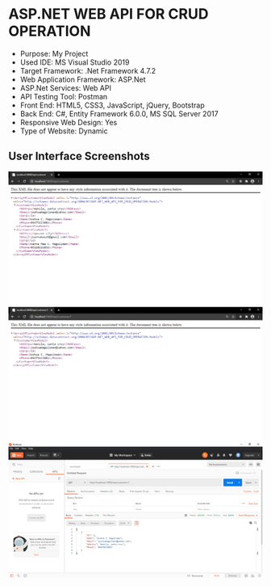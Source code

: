 # ASP.NET WEB API FOR CRUD OPERATION

* Purpose: My Project
* Used IDE: MS Visual Studio 2019
* Target Framework: .Net Framework 4.7.2
* Web Application Framework: ASP.Net
* ASP.Net Services: Web API
* API Testing Tool: Postman
* Front End: HTML5, CSS3, JavaScript, jQuery, Bootstrap
* Back End: C#, Entity Framework 6.0.0, MS SQL Server 2017
* Responsive Web Design: Yes
* Type of Website: Dynamic

<h2> User Interface Screenshots </h2> 
  <img src="SCREENSHOTS/PIC1.png">
  
  <img src="SCREENSHOTS/PIC2.png">
  
  <img src="SCREENSHOTS/PIC3.png">
	  